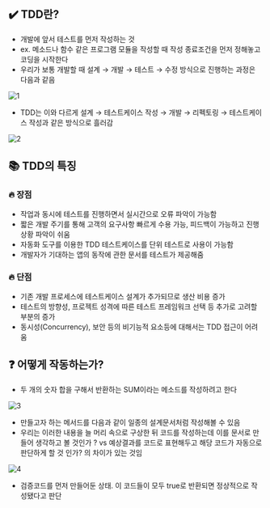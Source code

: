 ## ✔️ TDD란?

- 개발에 앞서 테스트를 먼저 작성하는 것
- ex. 메소드나 함수 같은 프로그램 모듈을 작성할 때 작성 종료조건을 먼저 정해놓고 코딩을 시작한다
- 우리가 보통 개발할 때 설계 → 개발 → 테스트 → 수정 방식으로 진행하는 과정은 다음과 같음

![1](https://user-images.githubusercontent.com/22907483/157653991-d30c9c9e-0e90-4a8d-85c7-57e7e16e451c.png)

- TDD는 이와 다르게 설계 →  테스트케이스 작성 → 개발 → 리펙토링 → 테스트케이스 작성과 같은 방식으로 흘러감

![2](https://user-images.githubusercontent.com/22907483/157654012-cc9acbfd-3a18-461a-9cdb-f8729a967d4f.png)

## 📚 TDD의 특징

### 🔥 장점

- 작업과 동시에 테스트를 진행하면서 실시간으로 오류 파악이 가능함
- 짧은 개발 주기를 통해 고객의 요구사항 빠르게 수용 가능, 피드백이 가능하고 진행 상황 파악이 쉬움
- 자동화 도구를 이용한 TDD 테스트케이스를 단위 테스트로 사용이 가능함
- 개발자가 기대하는 앱의 동작에 관한 문서를 테스트가 제공해줌

### 🔥 단점

- 기존 개발 프로세스에 테스트케이스 설계가 추가되므로 생산 비용 증가
- 테스트의 방향성, 프로젝트 성격에 따른 테스트 프레임워크 선택 등 추가로 고려할 부분의 증가
- 동시성(Concurrency), 보안 등의 비기능적 요소등에 대해서는 TDD 접근이 어려움

## ❓ 어떻게 작동하는가?

- 두 개의 숫자 합을 구해서 반환하는 SUM이라는 메소드를 작성하려고 한다

![3](https://user-images.githubusercontent.com/22907483/157654038-e4319e71-22f4-440e-8807-b05ab40e3e5f.png)

- 만들고자 하는 메서드를 다음과 같이 일종의 설계문서처럼 작성해볼 수 있음
- 우리는 이러한 내용을 늘 머리 속으로 구상한 뒤 코드를 작성하는데 이를 문서로 만들어 생각하고 볼 것인가 ? vs 예상결과를 코드로 표현해두고 해당 코드가 자동으로 판단하게 할 것 인가? 의 차이가 있는 것임

![4](https://user-images.githubusercontent.com/22907483/157654046-80008aab-70b5-4e8b-b5c9-9010c8b82d00.png)
- 검증코드를 먼저 만들어둔 상태. 이 코드들이 모두 true로 반환되면 정상적으로 작성됐다고 판단
